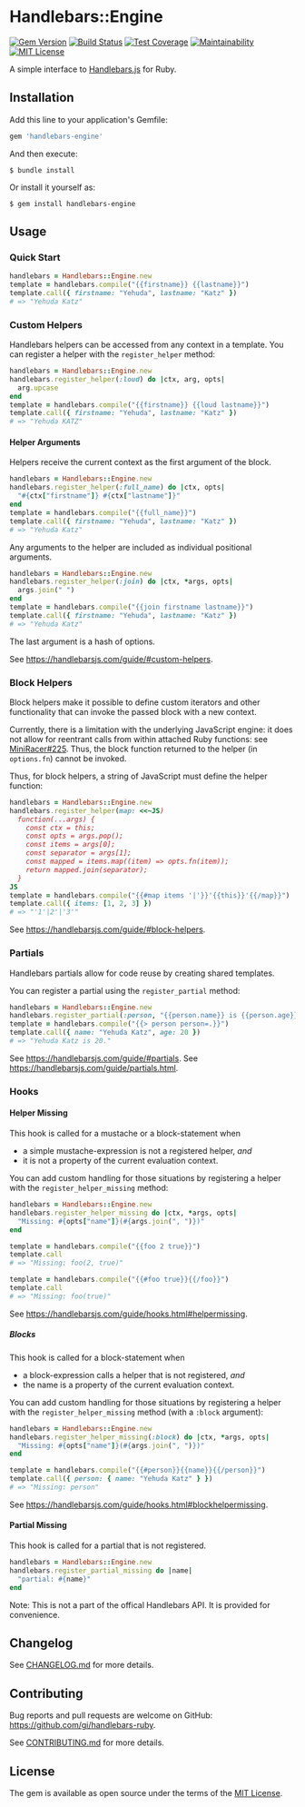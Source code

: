# Handlebars::Engine

[![Gem Version](https://badge.fury.io/rb/handlebars-engine.svg)](https://rubygems.org/gems/handlebars-engine)
[![Build Status](https://github.com/gi/handlebars-ruby/actions/workflows/ci.yml/badge.svg)](https://github.com/gi/handlebars-ruby/actions/workflows/ci.yml)
[![Test Coverage](https://api.codeclimate.com/v1/badges/45d98ad9e12ee3384161/test_coverage)](https://codeclimate.com/github/gi/handlebars-ruby/test_coverage)
[![Maintainability](https://api.codeclimate.com/v1/badges/45d98ad9e12ee3384161/maintainability)](https://codeclimate.com/github/gi/handlebars-ruby/maintainability)
[![MIT License](https://img.shields.io/badge/License-MIT-blue.svg)](LICENSE.txt)

A simple interface to [Handlebars.js](https://handlebarsjs.com) for Ruby.

## Installation

Add this line to your application's Gemfile:

```ruby
gem 'handlebars-engine'
```

And then execute:

    $ bundle install

Or install it yourself as:

    $ gem install handlebars-engine

## Usage

### Quick Start

```ruby
handlebars = Handlebars::Engine.new
template = handlebars.compile("{{firstname}} {{lastname}}")
template.call({ firstname: "Yehuda", lastname: "Katz" })
# => "Yehuda Katz"
```

### Custom Helpers

Handlebars helpers can be accessed from any context in a template. You can
register a helper with the `register_helper` method:

```ruby
handlebars = Handlebars::Engine.new
handlebars.register_helper(:loud) do |ctx, arg, opts|
  arg.upcase
end
template = handlebars.compile("{{firstname}} {{loud lastname}}")
template.call({ firstname: "Yehuda", lastname: "Katz" })
# => "Yehuda KATZ"
```

#### Helper Arguments

Helpers receive the current context as the first argument of the block.

```ruby
handlebars = Handlebars::Engine.new
handlebars.register_helper(:full_name) do |ctx, opts|
  "#{ctx["firstname"]} #{ctx["lastname"]}"
end
template = handlebars.compile("{{full_name}}")
template.call({ firstname: "Yehuda", lastname: "Katz" })
# => "Yehuda Katz"
```

Any arguments to the helper are included as individual positional arguments.

```ruby
handlebars = Handlebars::Engine.new
handlebars.register_helper(:join) do |ctx, *args, opts|
  args.join(" ")
end
template = handlebars.compile("{{join firstname lastname}}")
template.call({ firstname: "Yehuda", lastname: "Katz" })
# => "Yehuda Katz"
```

The last argument is a hash of options.

See https://handlebarsjs.com/guide/#custom-helpers.

### Block Helpers

Block helpers make it possible to define custom iterators and other
functionality that can invoke the passed block with a new context.

Currently, there is a limitation with the underlying JavaScript engine: it does
not allow for reentrant calls from within attached Ruby functions: see
[MiniRacer#225](https://github.com/rubyjs/mini_racer/issues/225). Thus, the
block function returned to the helper (in `options.fn`) cannot be  invoked.

Thus, for block helpers, a string of JavaScript must define the helper function:
```ruby
handlebars = Handlebars::Engine.new
handlebars.register_helper(map: <<~JS)
  function(...args) {
    const ctx = this;
    const opts = args.pop();
    const items = args[0];
    const separator = args[1];
    const mapped = items.map((item) => opts.fn(item));
    return mapped.join(separator);
  }
JS
template = handlebars.compile("{{#map items '|'}}'{{this}}'{{/map}}")
template.call({ items: [1, 2, 3] })
# => "'1'|2'|'3'"
```

See https://handlebarsjs.com/guide/#block-helpers.

### Partials

Handlebars partials allow for code reuse by creating shared templates.

You can register a partial using the `register_partial` method:

```ruby
handlebars = Handlebars::Engine.new
handlebars.register_partial(:person, "{{person.name}} is {{person.age}}.")
template = handlebars.compile("{{> person person=.}}")
template.call({ name: "Yehuda Katz", age: 20 })
# => "Yehuda Katz is 20."
```

See https://handlebarsjs.com/guide/#partials.
See https://handlebarsjs.com/guide/partials.html.

### Hooks

#### Helper Missing

This hook is called for a mustache or a block-statement when
* a simple mustache-expression is not a registered helper, *and*
* it is not a property of the current evaluation context.

You can add custom handling for those situations by registering a helper with
the `register_helper_missing` method:

```ruby
handlebars = Handlebars::Engine.new
handlebars.register_helper_missing do |ctx, *args, opts|
  "Missing: #{opts["name"]}(#{args.join(", ")})"
end

template = handlebars.compile("{{foo 2 true}}")
template.call
# => "Missing: foo(2, true)"

template = handlebars.compile("{{#foo true}}{{/foo}}")
template.call
# => "Missing: foo(true)"
```

See https://handlebarsjs.com/guide/hooks.html#helpermissing.

##### Blocks

This hook is called for a block-statement when
* a block-expression calls a helper that is not registered, *and*
* the name is a property of the current evaluation context.

You can add custom handling for those situations by registering a helper with
the `register_helper_missing` method (with a `:block` argument):

```ruby
handlebars = Handlebars::Engine.new
handlebars.register_helper_missing(:block) do |ctx, *args, opts|
  "Missing: #{opts["name"]}(#{args.join(", ")})"
end

template = handlebars.compile("{{#person}}{{name}}{{/person}}")
template.call({ person: { name: "Yehuda Katz" } })
# => "Missing: person"
```

See https://handlebarsjs.com/guide/hooks.html#blockhelpermissing.

#### Partial Missing

This hook is called for a partial that is not registered.

```ruby
handlebars = Handlebars::Engine.new
handlebars.register_partial_missing do |name|
  "partial: #{name}"
end
```

Note: This is not a part of the offical Handlebars API. It is provided for
convenience.

## Changelog

See [CHANGELOG.md](CHANGELOG.md) for more details.

## Contributing

Bug reports and pull requests are welcome on GitHub:
https://github.com/gi/handlebars-ruby.

See [CONTRIBUTING.md](CONTRIBUTING.md) for more details.

## License

The gem is available as open source under the terms of the [MIT License](https://opensource.org/licenses/MIT).
